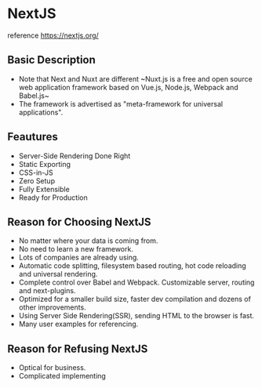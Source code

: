 # NextJS

reference
https://nextjs.org/

## Basic Description
- Note that Next and Nuxt are different ~Nuxt.js is a free and open source web application framework based on Vue.js, Node.js, Webpack and Babel.js~
- The framework is advertised as "meta-framework for universal applications". 

## Feautures
- Server-Side Rendering Done Right
- Static Exporting
- CSS-in-JS
- Zero Setup
- Fully Extensible
- Ready for Production

## Reason for Choosing NextJS
- No matter where your data is coming from.
- No need to learn a new framework.
- Lots of companies are already using.
- Automatic code splitting, filesystem based routing, hot code reloading and universal rendering.
- Complete control over Babel and Webpack. Customizable server, routing and next-plugins.
- Optimized for a smaller build size, faster dev compilation and dozens of other improvements.
- Using Server Side Rendering(SSR), sending HTML to the browser is fast.
- Many user examples for referencing.

## Reason for Refusing NextJS
- Optical for business.
- Complicated implementing
